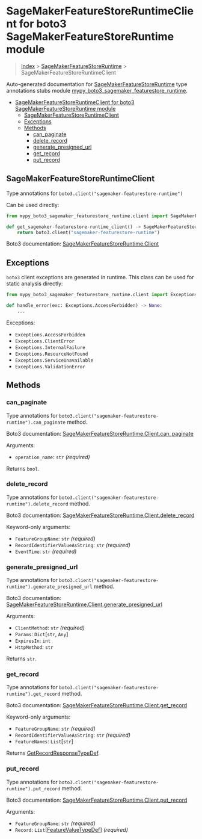 # SageMakerFeatureStoreRuntimeClient for boto3 SageMakerFeatureStoreRuntime module

> [Index](..) > [SageMakerFeatureStoreRuntime](.) >
> SageMakerFeatureStoreRuntimeClient

Auto-generated documentation for
[SageMakerFeatureStoreRuntime](https://boto3.amazonaws.com/v1/documentation/api/latest/reference/services/sagemaker-featurestore-runtime.html#SageMakerFeatureStoreRuntime)
type annotations stubs module
[mypy_boto3_sagemaker_featurestore_runtime](https://pypi.org/project/mypy-boto3-sagemaker-featurestore-runtime/).

- [SageMakerFeatureStoreRuntimeClient for boto3 SageMakerFeatureStoreRuntime module](#sagemakerfeaturestoreruntimeclient-for-boto3-sagemakerfeaturestoreruntime-module)
  - [SageMakerFeatureStoreRuntimeClient](#sagemakerfeaturestoreruntimeclient)
  - [Exceptions](#exceptions)
  - [Methods](#methods)
    - [can_paginate](#can_paginate)
    - [delete_record](#delete_record)
    - [generate_presigned_url](#generate_presigned_url)
    - [get_record](#get_record)
    - [put_record](#put_record)

## SageMakerFeatureStoreRuntimeClient

Type annotations for `boto3.client("sagemaker-featurestore-runtime")`

Can be used directly:

```python
from mypy_boto3_sagemaker_featurestore_runtime.client import SageMakerFeatureStoreRuntimeClient

def get_sagemaker-featurestore-runtime_client() -> SageMakerFeatureStoreRuntimeClient:
    return boto3.client("sagemaker-featurestore-runtime")
```

Boto3 documentation:
[SageMakerFeatureStoreRuntime.Client](https://boto3.amazonaws.com/v1/documentation/api/latest/reference/services/sagemaker-featurestore-runtime.html#SageMakerFeatureStoreRuntime.Client)

## Exceptions

`boto3` client exceptions are generated in runtime. This class can be used for
static analysis directly:

```python
from mypy_boto3_sagemaker_featurestore_runtime.client import Exceptions

def handle_error(exc: Exceptions.AccessForbidden) -> None:
    ...
```

Exceptions:

- `Exceptions.AccessForbidden`
- `Exceptions.ClientError`
- `Exceptions.InternalFailure`
- `Exceptions.ResourceNotFound`
- `Exceptions.ServiceUnavailable`
- `Exceptions.ValidationError`

## Methods

### can_paginate

Type annotations for
`boto3.client("sagemaker-featurestore-runtime").can_paginate` method.

Boto3 documentation:
[SageMakerFeatureStoreRuntime.Client.can_paginate](https://boto3.amazonaws.com/v1/documentation/api/latest/reference/services/sagemaker-featurestore-runtime.html#SageMakerFeatureStoreRuntime.Client.can_paginate)

Arguments:

- `operation_name`: `str` *(required)*

Returns `bool`.

### delete_record

Type annotations for
`boto3.client("sagemaker-featurestore-runtime").delete_record` method.

Boto3 documentation:
[SageMakerFeatureStoreRuntime.Client.delete_record](https://boto3.amazonaws.com/v1/documentation/api/latest/reference/services/sagemaker-featurestore-runtime.html#SageMakerFeatureStoreRuntime.Client.delete_record)

Keyword-only arguments:

- `FeatureGroupName`: `str` *(required)*
- `RecordIdentifierValueAsString`: `str` *(required)*
- `EventTime`: `str` *(required)*

### generate_presigned_url

Type annotations for
`boto3.client("sagemaker-featurestore-runtime").generate_presigned_url` method.

Boto3 documentation:
[SageMakerFeatureStoreRuntime.Client.generate_presigned_url](https://boto3.amazonaws.com/v1/documentation/api/latest/reference/services/sagemaker-featurestore-runtime.html#SageMakerFeatureStoreRuntime.Client.generate_presigned_url)

Arguments:

- `ClientMethod`: `str` *(required)*
- `Params`: `Dict`\[`str`, `Any`\]
- `ExpiresIn`: `int`
- `HttpMethod`: `str`

Returns `str`.

### get_record

Type annotations for
`boto3.client("sagemaker-featurestore-runtime").get_record` method.

Boto3 documentation:
[SageMakerFeatureStoreRuntime.Client.get_record](https://boto3.amazonaws.com/v1/documentation/api/latest/reference/services/sagemaker-featurestore-runtime.html#SageMakerFeatureStoreRuntime.Client.get_record)

Keyword-only arguments:

- `FeatureGroupName`: `str` *(required)*
- `RecordIdentifierValueAsString`: `str` *(required)*
- `FeatureNames`: `List`\[`str`\]

Returns [GetRecordResponseTypeDef](./type_defs.md#getrecordresponsetypedef).

### put_record

Type annotations for
`boto3.client("sagemaker-featurestore-runtime").put_record` method.

Boto3 documentation:
[SageMakerFeatureStoreRuntime.Client.put_record](https://boto3.amazonaws.com/v1/documentation/api/latest/reference/services/sagemaker-featurestore-runtime.html#SageMakerFeatureStoreRuntime.Client.put_record)

Arguments:

- `FeatureGroupName`: `str` *(required)*
- `Record`: `List`\[[FeatureValueTypeDef](./type_defs.md#featurevaluetypedef)\]
  *(required)*
